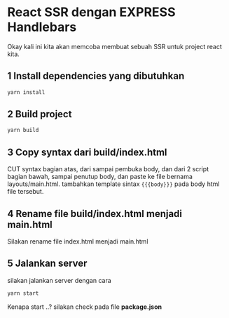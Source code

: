 # React SSR dengan EXPRESS Handlebars

Okay kali ini kita akan memcoba membuat sebuah SSR untuk project react kita.

## 1 Install dependencies yang dibutuhkan

```bash
yarn install
```

## 2 Build project

```bash
yarn build
```

## 3 Copy syntax dari build/index.html

CUT syntax bagian atas, dari <HTML> sampai pembuka body, dan dari 2 script bagian bawah, sampai penutup body, dan paste ke file bernama layouts/main.html. tambahkan template sintax `{{{body}}}` pada body html file tersebut.

## 4 Rename file build/index.html menjadi main.html

Silakan rename file index.html menjadi main.html

## 5 Jalankan server

silakan jalankan server dengan cara

```bash
yarn start
```

Kenapa start ..? silakan check pada file **package.json**
